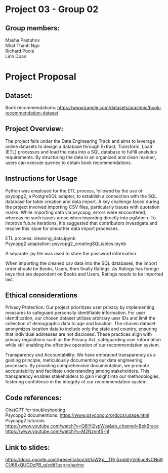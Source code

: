# Project 03  - Group 02
## Group members:
Masha Pastuhov  
Nhat Thanh Ngo  
Richard Poole  
Linh Doan  


# Project Proposal
## Dataset:
Book recommendations: https://www.kaggle.com/datasets/arashnic/book-recommendation-dataset
## Project Overview:
The project falls under the Data Engineering Track and aims to leverage online datasets to design a database through Extract, Transform, Load (ETL) processes and load the data into a SQL database to fulfill analytics requirements. By structuring the data in an organized and clean manner, users can execute queries to obtain book recommendations. 
 
## Instructions for Usage
Python was employed for the ETL process, followed by the use of psycopg2, a PostgreSQL adapter, to establish a connection with the SQL database for table creation and data import. A key challenge faced during the project involved importing CSV files, particularly issues with quotation marks. While importing data via psycopg, errors were encountered, whereas no such issues arose when importing directly into pgAdmin. To improve future iterations, it's suggested that contributors investigate and resolve this issue for smoother data import processes.  

ETL process: cleaning_data.ipynb  
Psycopg2 adaptation: psycopg2_creatingSQLtables.ipynb  

A separate .py file was used to store the password information.   

When importing the cleaned csv data into the SQL databases, the import order should be Books, Users, then finally Ratings. As Ratings has foreign keys that are dependent on Books and Users, Ratings needs to be imported last.  

## Ethical considerations
Privacy Protection: Our project prioritizes user privacy by implementing measures to safeguard personally identifiable information. For user identification, our chosen dataset utilizes arbitrary user IDs and limit the collection of demographic data to age and location. The chosen dataset anonymizes location data to include only the state and country, ensuring that individual addresses are not disclosed. These practices align with privacy regulations such as the Privacy Act, safeguarding user information while still enabling the effective operation of our recommendation system.
   
Transparency and Accountability: We have embraced transparency as a guiding principle, meticulously documenting our data engineering processes. By providing comprehensive documentation, we promote accountability and facilitate understanding among stakeholders. This transparency enables stakeholders to gain insight into our methodologies, fostering confidence in the integrity of our recommendation system.

## Code references: 
ChatGPT for troubleshooting  
Psycopg2 documentions: https://www.psycopg.org/docs/usage.html  
Psycopg2 tutorials:  
https://www.youtube.com/watch?v=Q8iYj2ypWss&ab_channel=BekBrace  
https://www.youtube.com/watch?v=M2NzvnfS-hI  

## Link to slides: 
https://docs.google.com/presentation/d/1aWXp__TRrj5xobltyViBjuc8vCNp9CU66xQUGDzPB_g/edit?usp=sharing
